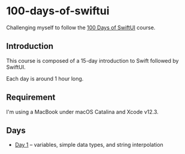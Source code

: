 # 100-days-of-swiftui

Challenging myself to follow the [100 Days of SwiftUI](https://www.hackingwithswift.com/100/swiftui) course.

## Introduction

This course is composed of a 15-day introduction to Swift followed by SwiftUI.

Each day is around 1 hour long.

## Requirement

I'm using a MacBook under macOS Catalina and Xcode v12.3.

## Days

- [Day 1](https://www.hackingwithswift.com/100/swiftui/1) – variables, simple data types, and string interpolation
